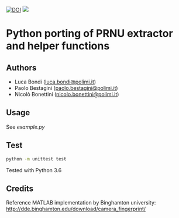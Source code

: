 

[![DOI](https://zenodo.org/badge/158570703.svg)](https://zenodo.org/badge/latestdoi/158570703)
<image src="https://api.travis-ci.org/polimi-ispl/prnu-python.svg?branch=master&status=created">


# Python porting of PRNU extractor and helper functions

## Authors
- Luca Bondi (luca.bondi@polimi.it)
- Paolo Bestagini (paolo.bestagini@polimi.it)
- Nicolò Bonettini (nicolo.bonettini@polimi.it)

## Usage
See *example.py*

## Test
```bash
python -m unittest test
```
Tested with Python 3.6

## Credits
Reference MATLAB implementation by Binghamton university: 
http://dde.binghamton.edu/download/camera_fingerprint/

